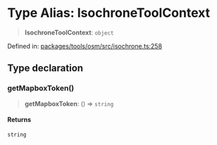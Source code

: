 # Type Alias: IsochroneToolContext

> **IsochroneToolContext**: `object`

Defined in: [packages/tools/osm/src/isochrone.ts:258](https://github.com/GeoDaCenter/openassistant/blob/28e38a23cf528ccfe10391135d12fba8d3e385da/packages/tools/osm/src/isochrone.ts#L258)

## Type declaration

### getMapboxToken()

> **getMapboxToken**: () => `string`

#### Returns

`string`
